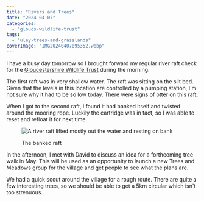 ```yaml
---
title: "Rivers and Trees"
date: "2024-04-07"
categories: 
  - "gloucs-wildlife-trust"
tags: 
  - "uley-trees-and-grasslands"
coverImage: "IMG20240407095352.webp"
---
```


I have a busy day tomorrow so I brought forward my regular river raft check for the [Gloucestershire Wildlife Trust](https://www.gloucestershirewildlifetrust.co.uk/volunteer) during the morning.

The first raft was in very shallow water. The raft was sitting on the silt bed. Given that the levels in this location are controlled by a pumping station, I'm not sure why it had to be so low today. There were signs of otter on this raft.

When I got to the second raft, I found it had banked itself and twisted around the mooring rope. Luckily the cartridge was in tact, so I was able to reset and refloat it for next time.

<figure>

![A river raft lifted mostly out the water and resting on bank](images/IMG20240407100009-1024x770.webp)

<figcaption>

The banked raft

</figcaption>

</figure>

In the afternoon, I met with David to discuss an idea for a forthcoming tree walk in May. This will be used as an opportunity to launch a new Trees and Meadows group for the village and get people to see what the plans are.

We had a quick scout around the village for a rough route. There are quite a few interesting trees, so we should be able to get a 5km circular which isn't too strenuous.
